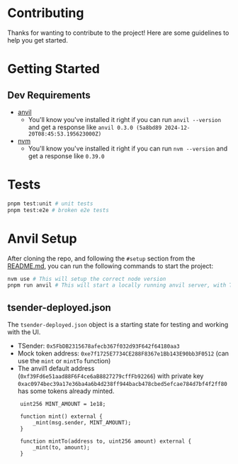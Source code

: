 # Contributing

Thanks for wanting to contribute to the project! Here are some guidelines to help you get started.

# Getting Started 

## Dev Requirements
- [anvil](https://book.getfoundry.sh/anvil/)
  - You'll know you've installed it right if you can run `anvil --version` and get a response like `anvil 0.3.0 (5a8bd89 2024-12-20T08:45:53.195623000Z)`
- [nvm](https://github.com/nvm-sh/nvm)
  - You'll know you've installed it right if you can run `nvm --version` and get a response like `0.39.0`

# Tests

```bash
pnpm test:unit # unit tests
pnpm test:e2e # broken e2e tests
```

# Anvil Setup

After cloning the repo, and following the `#setup` section from the [README.md](../README.md), you can run the following commands to start the project:

```bash
nvm use # This will setup the correct node version
pnpm run anvil # This will start a locally running anvil server, with TSender deployed
```

## tsender-deployed.json

The `tsender-deployed.json` object is a starting state for testing and working with the UI. 

- TSender: `0x5FbDB2315678afecb367f032d93F642f64180aa3`
- Mock token address: `0xe7f1725E7734CE288F8367e1Bb143E90bb3F0512` (can use the `mint` or `mintTo` function)
- The anvil1 default address (`0xf39Fd6e51aad88F6F4ce6aB8827279cffFb92266`) with private key `0xac0974bec39a17e36ba4a6b4d238ff944bacb478cbed5efcae784d7bf4f2ff80` has some tokens already minted.

```solidity
    uint256 MINT_AMOUNT = 1e18;

    function mint() external {
        _mint(msg.sender, MINT_AMOUNT);
    }

    function mintTo(address to, uint256 amount) external {
        _mint(to, amount);
    }
```

